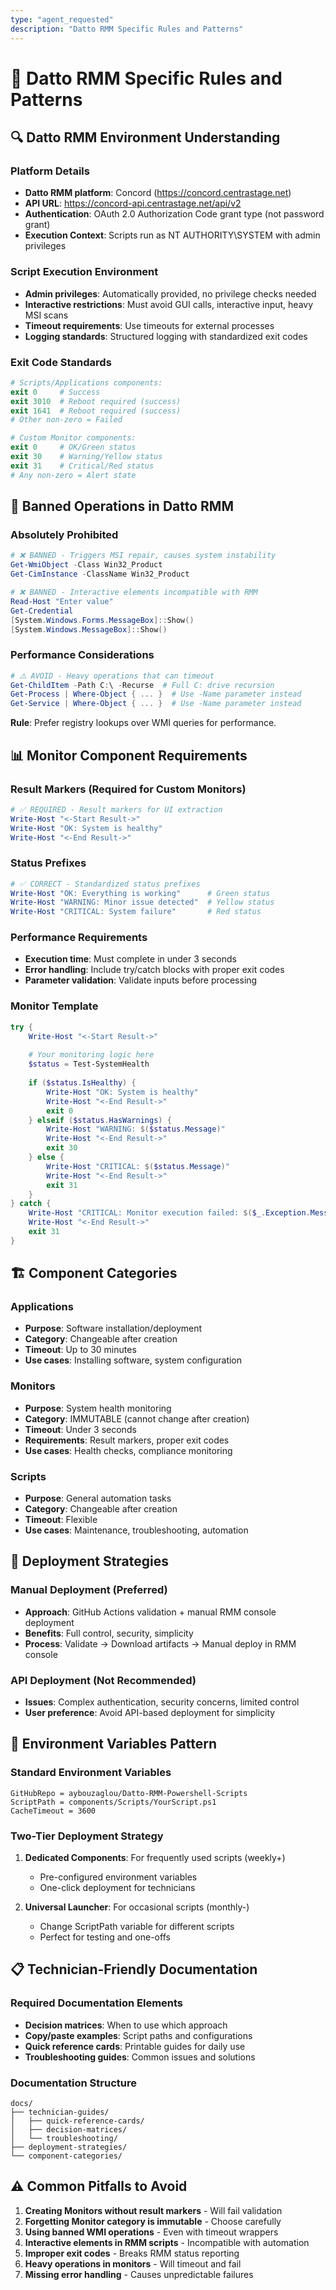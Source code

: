 ```yaml
---
type: "agent_requested"
description: "Datto RMM Specific Rules and Patterns"
---
```

# 🎯 Datto RMM Specific Rules and Patterns

## 🔍 Datto RMM Environment Understanding

### Platform Details
- **Datto RMM platform**: Concord (https://concord.centrastage.net)
- **API URL**: https://concord-api.centrastage.net/api/v2
- **Authentication**: OAuth 2.0 Authorization Code grant type (not password grant)
- **Execution Context**: Scripts run as NT AUTHORITY\SYSTEM with admin privileges

### Script Execution Environment
- **Admin privileges**: Automatically provided, no privilege checks needed
- **Interactive restrictions**: Must avoid GUI calls, interactive input, heavy MSI scans
- **Timeout requirements**: Use timeouts for external processes
- **Logging standards**: Structured logging with standardized exit codes

### Exit Code Standards
```powershell
# Scripts/Applications components:
exit 0     # Success
exit 3010  # Reboot required (success)
exit 1641  # Reboot required (success)
# Other non-zero = Failed

# Custom Monitor components:
exit 0     # OK/Green status
exit 30    # Warning/Yellow status  
exit 31    # Critical/Red status
# Any non-zero = Alert state
```

## 🚫 Banned Operations in Datto RMM

### Absolutely Prohibited
```powershell
# ❌ BANNED - Triggers MSI repair, causes system instability
Get-WmiObject -Class Win32_Product
Get-CimInstance -ClassName Win32_Product

# ❌ BANNED - Interactive elements incompatible with RMM
Read-Host "Enter value"
Get-Credential
[System.Windows.Forms.MessageBox]::Show()
[System.Windows.MessageBox]::Show()
```

### Performance Considerations
```powershell
# ⚠️ AVOID - Heavy operations that can timeout
Get-ChildItem -Path C:\ -Recurse  # Full C: drive recursion
Get-Process | Where-Object { ... }  # Use -Name parameter instead
Get-Service | Where-Object { ... }  # Use -Name parameter instead
```

**Rule**: Prefer registry lookups over WMI queries for performance.

## 📊 Monitor Component Requirements

### Result Markers (Required for Custom Monitors)
```powershell
# ✅ REQUIRED - Result markers for UI extraction
Write-Host "<-Start Result->"
Write-Host "OK: System is healthy"
Write-Host "<-End Result->"
```

### Status Prefixes
```powershell
# ✅ CORRECT - Standardized status prefixes
Write-Host "OK: Everything is working"      # Green status
Write-Host "WARNING: Minor issue detected"  # Yellow status  
Write-Host "CRITICAL: System failure"       # Red status
```

### Performance Requirements
- **Execution time**: Must complete in under 3 seconds
- **Error handling**: Include try/catch blocks with proper exit codes
- **Parameter validation**: Validate inputs before processing

### Monitor Template
```powershell
try {
    Write-Host "<-Start Result->"
    
    # Your monitoring logic here
    $status = Test-SystemHealth
    
    if ($status.IsHealthy) {
        Write-Host "OK: System is healthy"
        Write-Host "<-End Result->"
        exit 0
    } elseif ($status.HasWarnings) {
        Write-Host "WARNING: $($status.Message)"
        Write-Host "<-End Result->"
        exit 30
    } else {
        Write-Host "CRITICAL: $($status.Message)"
        Write-Host "<-End Result->"
        exit 31
    }
} catch {
    Write-Host "CRITICAL: Monitor execution failed: $($_.Exception.Message)"
    Write-Host "<-End Result->"
    exit 31
}
```

## 🏗️ Component Categories

### Applications
- **Purpose**: Software installation/deployment
- **Category**: Changeable after creation
- **Timeout**: Up to 30 minutes
- **Use cases**: Installing software, system configuration

### Monitors  
- **Purpose**: System health monitoring
- **Category**: IMMUTABLE (cannot change after creation)
- **Timeout**: Under 3 seconds
- **Requirements**: Result markers, proper exit codes
- **Use cases**: Health checks, compliance monitoring

### Scripts
- **Purpose**: General automation tasks
- **Category**: Changeable after creation  
- **Timeout**: Flexible
- **Use cases**: Maintenance, troubleshooting, automation

## 🚀 Deployment Strategies

### Manual Deployment (Preferred)
- **Approach**: GitHub Actions validation + manual RMM console deployment
- **Benefits**: Full control, security, simplicity
- **Process**: Validate → Download artifacts → Manual deploy in RMM console

### API Deployment (Not Recommended)
- **Issues**: Complex authentication, security concerns, limited control
- **User preference**: Avoid API-based deployment for simplicity

## 🔧 Environment Variables Pattern

### Standard Environment Variables
```
GitHubRepo = aybouzaglou/Datto-RMM-Powershell-Scripts
ScriptPath = components/Scripts/YourScript.ps1
CacheTimeout = 3600
```

### Two-Tier Deployment Strategy
1. **Dedicated Components**: For frequently used scripts (weekly+)
   - Pre-configured environment variables
   - One-click deployment for technicians
   
2. **Universal Launcher**: For occasional scripts (monthly-)
   - Change ScriptPath variable for different scripts
   - Perfect for testing and one-offs

## 📋 Technician-Friendly Documentation

### Required Documentation Elements
- **Decision matrices**: When to use which approach
- **Copy/paste examples**: Script paths and configurations  
- **Quick reference cards**: Printable guides for daily use
- **Troubleshooting guides**: Common issues and solutions

### Documentation Structure
```
docs/
├── technician-guides/
│   ├── quick-reference-cards/
│   ├── decision-matrices/
│   └── troubleshooting/
├── deployment-strategies/
└── component-categories/
```

## ⚠️ Common Pitfalls to Avoid

1. **Creating Monitors without result markers** - Will fail validation
2. **Forgetting Monitor category is immutable** - Choose carefully
3. **Using banned WMI operations** - Even with timeout wrappers
4. **Interactive elements in RMM scripts** - Incompatible with automation
5. **Improper exit codes** - Breaks RMM status reporting
6. **Heavy operations in monitors** - Will timeout and fail
7. **Missing error handling** - Causes unpredictable failures
